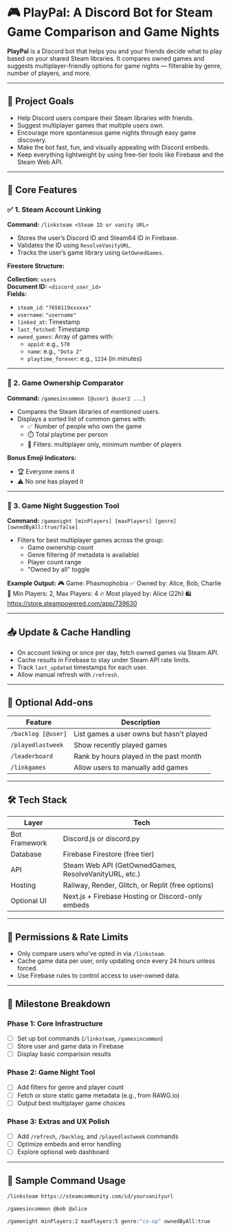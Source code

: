 # 🎮 PlayPal: A Discord Bot for Steam Game Comparison and Game Nights

**PlayPal** is a Discord bot that helps you and your friends decide what to play based on your shared Steam libraries. It compares owned games and suggests multiplayer-friendly options for game nights — filterable by genre, number of players, and more.

---

## 📌 Project Goals

- Help Discord users compare their Steam libraries with friends.
- Suggest multiplayer games that multiple users own.
- Encourage more spontaneous game nights through easy game discovery.
- Make the bot fast, fun, and visually appealing with Discord embeds.
- Keep everything lightweight by using free-tier tools like Firebase and the Steam Web API.

---

## 🔧 Core Features

### ✅ 1. Steam Account Linking

**Command:** `/linksteam <Steam ID or vanity URL>`

- Stores the user’s Discord ID and Steam64 ID in Firebase.
- Validates the ID using `ResolveVanityURL`.
- Tracks the user’s game library using `GetOwnedGames`.

**Firestore Structure:**

**Collection:** `users`  
**Document ID:** `<discord_user_id>`  
**Fields:**
- `steam_id`: `"7656119xxxxxx"`
- `username`: `"username"`
- `linked_at`: Timestamp
- `last_fetched`: Timestamp
- `owned_games`: Array of games with:
  - `appid`: e.g., `570`
  - `name`: e.g., `"Dota 2"`
  - `playtime_forever`: e.g., `1234` (in minutes)

---

### 🔄 2. Game Ownership Comparator

**Command:** `/gamesincommon [@user1 @user2 ...]`

- Compares the Steam libraries of mentioned users.
- Displays a sorted list of common games with:
  - ✅ Number of people who own the game
  - ⏱️ Total playtime per person
  - 🎯 Filters: multiplayer only, minimum number of players

**Bonus Emoji Indicators:**
- 🏆 Everyone owns it
- ⚠️ No one has played it

---

### 🎉 3. Game Night Suggestion Tool

**Command:** `/gamenight [minPlayers] [maxPlayers] [genre] [ownedByAll:true/false]`

- Filters for best multiplayer games across the group:
  - Game ownership count
  - Genre filtering (if metadata is available)
  - Player count range
  - "Owned by all" toggle

**Example Output:**
🎮 Game: Phasmophobia
✅ Owned by: Alice, Bob, Charlie
👥 Min Players: 2, Max Players: 4
🔥 Most played by: Alice (22h)
🛍️ https://store.steampowered.com/app/739630


---

## 📥 Update & Cache Handling

- On account linking or once per day, fetch owned games via Steam API.
- Cache results in Firebase to stay under Steam API rate limits.
- Track `last_updated` timestamps for each user.
- Allow manual refresh with `/refresh`.

---

## 🧩 Optional Add-ons

| Feature                | Description                              |
|------------------------|------------------------------------------|
| `/backlog [@user]`     | List games a user owns but hasn't played |
| `/playedlastweek`      | Show recently played games               |
| `/leaderboard`         | Rank by hours played in the past month   |
| `/linkgames`           | Allow users to manually add games        |

---

## 🛠️ Tech Stack

| Layer         | Tech                                                  |
|---------------|--------------------------------------------------------|
| Bot Framework | Discord.js or discord.py                              |
| Database      | Firebase Firestore (free tier)                        |
| API           | Steam Web API (GetOwnedGames, ResolveVanityURL, etc.) |
| Hosting       | Railway, Render, Glitch, or Replit (free options)     |
| Optional UI   | Next.js + Firebase Hosting or Discord-only embeds     |

---

## 🔐 Permissions & Rate Limits

- Only compare users who’ve opted in via `/linksteam`.
- Cache game data per user, only updating once every 24 hours unless forced.
- Use Firebase rules to control access to user-owned data.

---

## 📅 Milestone Breakdown

### Phase 1: Core Infrastructure
- [ ] Set up bot commands (`/linksteam`, `/gamesincommon`)
- [ ] Store user and game data in Firebase
- [ ] Display basic comparison results

### Phase 2: Game Night Tool
- [ ] Add filters for genre and player count
- [ ] Fetch or store static game metadata (e.g., from RAWG.io)
- [ ] Output best multiplayer game choices

### Phase 3: Extras and UX Polish
- [ ] Add `/refresh`, `/backlog`, and `/playedlastweek` commands
- [ ] Optimize embeds and error handling
- [ ] Explore optional web dashboard

---

## 🧪 Sample Command Usage

```bash
/linksteam https://steamcommunity.com/id/yourvanityurl

/gamesincommon @bob @alice

/gamenight minPlayers:2 maxPlayers:5 genre:"co-op" ownedByAll:true
